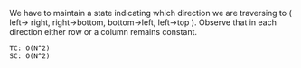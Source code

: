We have to maintain a state indicating which direction we are traversing to
( left-> right, right->bottom, bottom->left, left->top ).
Observe that in each direction either row or a column remains constant.
    
    TC: O(N^2)
    SC: O(N^2)
